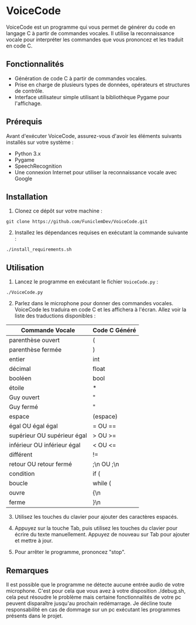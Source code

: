 # VoiceCode

VoiceCode est un programme qui vous permet de générer du code en langage C à partir de commandes vocales. Il utilise la reconnaissance vocale pour interpréter les commandes que vous prononcez et les traduit en code C.

## Fonctionnalités

- Génération de code C à partir de commandes vocales.
- Prise en charge de plusieurs types de données, opérateurs et structures de contrôle.
- Interface utilisateur simple utilisant la bibliothèque Pygame pour l'affichage.

## Prérequis

Avant d'exécuter VoiceCode, assurez-vous d'avoir les éléments suivants installés sur votre système :

- Python 3.x
- Pygame
- SpeechRecognition
- Une connexion Internet pour utiliser la reconnaissance vocale avec Google

## Installation

1. Clonez ce dépôt sur votre machine :
```
git clone https://github.com/FuniclemDev/VoiceCode.git
```
2. Installez les dépendances requises en exécutant la commande suivante :
```
./install_requirements.sh
```

## Utilisation

1. Lancez le programme en exécutant le fichier `VoiceCode.py` :
```
./VoiceCode.py
```

2. Parlez dans le microphone pour donner des commandes vocales. VoiceCode les traduira en code C et les affichera à l'écran. Allez voir la liste des traductions disponibles :

| Commande Vocale            | Code C Généré       |
|----------------------------|---------------------|
| parenthèse ouvert          | (                   |
| parenthèse fermée          | )                   |
| entier                     | int                 |
| décimal                    | float               |
| booléen                    | bool                |
| étoile                     | *                   |
| Guy ouvert                 | "                   |
| Guy fermé                  | "                   |
| espace                     | (espace)            |
| égal OU égal égal          | = OU ==             |
| supérieur OU supérieur égal| > OU >=             |
| inférieur OU inférieur égal| < OU <=             |
| différent                  | !=                  |
| retour OU retour fermé     | ;\n OU ;\n          |
| condition                  | if (                |
| boucle                     | while (             |
| ouvre                      | {\n                 |
| ferme                      | }\n                 |

3. Utilisez les touches du clavier pour ajouter des caractères espacés.

4. Appuyez sur la touche Tab, puis utilisez les touches du clavier pour écrire du texte manuellement. Appuyez de nouveau sur Tab pour ajouter et mettre à jour.

5. Pour arrêter le programme, prononcez "stop".

## Remarques

Il est possible que le programme ne détecte aucune entrée audio de votre microphone. C'est pour cela que vous avez à votre disposition ./debug.sh, cela peut résoudre le problème mais certaine fonctionnalités de votre pc peuvent disparaître jusqu'au prochain redémarrage. Je décline toute responsabilité en cas de dommage sur un pc exécutant les programmes présents dans le projet.
